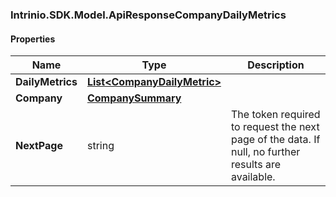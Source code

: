 [//]: # (CLASS:Intrinio.SDK.Model.ApiResponseCompanyDailyMetrics)

[//]: # (KIND:object)

### Intrinio.SDK.Model.ApiResponseCompanyDailyMetrics
#### Properties

[//]: # (START_DEFINITION)

Name | Type | Description
------------ | ------------- | -------------
**DailyMetrics** | [**List&lt;CompanyDailyMetric&gt;**](CompanyDailyMetric.md) |  &nbsp;
**Company** | [**CompanySummary**](CompanySummary.md) |  &nbsp;
**NextPage** | string | The token required to request the next page of the data. If null, no further results are available. &nbsp;

[//]: # (END_DEFINITION)


[//]: # (CONTAINED_CLASS:Intrinio.SDK.Model.CompanyDailyMetric)


[//]: # (CONTAINED_CLASS:Intrinio.SDK.Model.CompanySummary)


